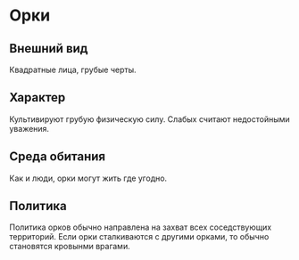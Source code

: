 # Орки

## Внешний вид

Квадратные лица, грубые черты.

## Характер

Культивируют грубую физическую силу. Слабых считают недостойными уважения.

## Среда обитания

Как и люди, орки могут жить где угодно.

## Политика

Политика орков обычно направлена на захват всех соседствующих территорий. Если орки сталкиваются с другими орками, то обычно становятся кровынми врагами.
